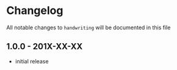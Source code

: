 # Changelog

All notable changes to `handwriting` will be documented in this file

## 1.0.0 - 201X-XX-XX

- initial release
